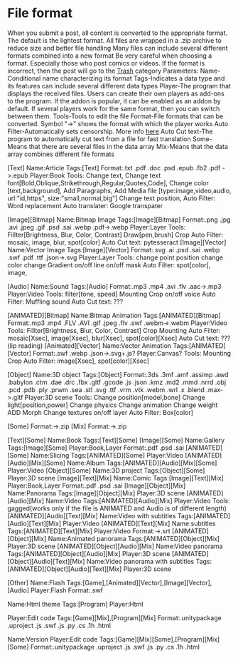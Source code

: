 # File format


When you submit a post, all content is converted to the appropriate format.
The default is the lightest format.
All files are wrapped in a .zip archive to reduce size and better file handling
Many files can include several different formats combined into a new format
Be very careful when choosing a format. Especially those who post comics or videos. If the format is incorrect, then the post will go to the [Trash](https://github.com/libarty/ine_base/en/What_is_it_for/Posts_page/Type) category
Parameters:
	Name-Conditional name characterizing its format
	Tags-Indicates a data type and its features can include several different data types
	Player-The program that displays the received files. Users can create their own players as add-ons to the program. If the addon is popular, it can be enabled as an addon by default. If several players work for the same format, then you can switch between them.
	Tools-Tools to edit the file
	Format-File formats that can be converted. Symbol "->" shows the format with which the player works
	Auto Filter-Automatically sets censorship. More info [here](https://github.com/libarty/ine_base/en/How_it_is_supposed_to_work/Post/Filter)
	Auto Cut text-The program to automatically cut text from a file for fast translation
	Some-Means that there are several files in the data array
	Mix-Means that the data array combines different file formats


[Text]
	Name:Article
	Tags:[Text]
	Format:.txt .pdf .doc .psd .epub .fb2 .pdf ->.epub
	Player:Book
	Tools:
		Change text,
		Change text font[Bold,Oblique,Strikethrough,Regular,Quotes,Code], 
		Change color [text,background],
		Add Paragraphs,
		Add Media file [type:image,video,audio, url:"id,https", size:"small,normal,big"]
		Change text position,
	Auto Filter:
		Word replacement
	Auto translater:
		Google transpater

[Image][Bitmap]
	Name:Bitmap Image
	Tags:[Image][Bitmap]
	Format:.png .jpg .avi .jpeg .gif .psd .sai .webp .pdf->.webp
	Player:Layer
	Tools:
		Fillter[Brightness, Blur, Color, Contrast]
		Draw[pen,brush]
		Crop
	Auto Filter:
		mosaic,
		image,
		blur,
		spot[color]
	Auto Cut text:
		pytesseract
[Image][Vector]
	Name:Vector Image
	Tags:[Image][Vector]
	Format:.svg .ai .psd .sai .webp .swf .pdf .ttf .json->.svg
	Player:Layer
	Tools:
		change point position 
		change color 
		change Gradient
		on/off line
		on/off mask
	Auto Filter:
		spot[color],
		image,

[Audio]
	Name:Sound
	Tags:[Audio]
	Format:.mp3 .mp4 .avi .flv .aac->.mp3
	Player:Video
	Tools:
		filter[tone, speed]
		Mounting
		Crop
		on/off voice
	Auto Filter:
		Muffling sound
	Auto Cut text:
		???

[ANIMATED][Bitmap]
	Name:Bitmap Animation
	Tags:[ANIMATED][Bitmap]
	Format:.mp3 .mp4 .FLV .AVI .gif .jpeg .flv .swf .webm->.webm
	Player:Video
	Tools:
		Fillter[Brightness, Blur, Color, Contrast]
		Crop
		Mounting
	Auto Filter:
		mosaic[Xsec],
		image[Xsec],
		blur[Xsec],
		spot[color][Xsec]
	Auto Cut text:
		???(lip reading)
[Animated][Vector]
	Name:Vector Animation
	Tags:[ANIMATED][Vector]
	Format:.swf .webp .json->.svg+.js?
	Player:Canvas?
	Tools:
		Mounting
		Crop
	Auto Filter:
		image[Xsec],
		spot[color][Xsec]
	
[Object]
	Name:3D object
	Tags:[Object]
	Format:.3ds .3mf .amf .assimp .awd .babylon .ctm .dae .drc .fbx .gltf .gcode .js .json .kmz .md2 .mmd .nrrd .obj .pcd .pdb .ply .prwm .sea .stl .svg .ttf .vrm .vtk .webm .wrl .x .blend .max->.gltf
	Player:3D scene
	Tools:
		Change position[model,bone]
		Change light[position,power]
		Change physics
		Change animation
		Change weight
		ADD Morph
		Change textures
		on/off layer
	Auto Filter:
		Box[color]
	
[Some]
	Format:->.zip
[Mix]
	Format:->.zip
	
[Text][Some]
	Name:Book
	Tags:[Text][Some]
[Image][Some]
	Name:Gallery
	Tags:[Image][Some]
	Player:Book,Layer
	Format:.pdf .psd .sai
[ANIMATED][Some]
	Name:Slicing
	Tags:[ANIMATED][Some]
	Player:Video
[ANIMATED][Audio][Mix][Some]
	Name:Album
	Tags:[ANIMATED][Audio][Mix][Some]
	Player:Video
[Object][Some]
	Name:3D project
	Tags:[Object][Some]
	Player:3D scene
[Image][Text][Mix]
	Name:Comic 
	Tags:[Image][Text][Mix]
	Player:Book,Layer
	Format:.pdf .psd .sai
[Image][Object][Mix]
	Name:Panorama
	Tags:[Image][Object][Mix]
	Player:3D scene
[ANIMATED][Audio][Mix]
	Name:Video
	Tags:[ANIMATED][Audio][Mix]
	Player:Video
	Tools:
		gagged(works only if the file is ANIMATED and Audio is of different length)
[ANIMATED][Audio][Text][Mix]
	Name:Video with subtitles
	Tags:[ANIMATED][Audio][Text][Mix]
	Player:Video
[ANIMATED][Text][Mix]
	Name:subtitles
	Tags:[ANIMATED][Text][Mix]
	Player:Video
	Format:->.srt
[ANIMATED][Object][Mix]
	Name:Animated panorama
	Tags:[ANIMATED][Object][Mix]
	Player:3D scene
[ANIMATED][Object][Audio][Mix]
	Name:Video panorama  
	Tags:[ANIMATED][Object][Audio][Mix]
	Player:3D scene
[ANIMATED][Object][Audio][Text][Mix]
	Name:Video panorama with subtitles
	Tags:[ANIMATED][Object][Audio][Text][Mix]
	Player:3D scene


[Other]
Name:Flash
Tags:[Game],[Animated][Vector],[Image][Vector],[Audio]
Player:Flash
Format:.swf

Name:Html theme
Tags:[Program]
Player:Html
 
Player:Edit code
Tags:[Game][Mix],[Program][Mix]
Format:.unitypackage .uproject .js .swf .js .py .cs .1h .html

Name:Version
Player:Edit code
Tags:[Game][Mix][Some],[Program][Mix][Some]
Format:.unitypackage .uproject .js .swf .js .py .cs .1h .html


